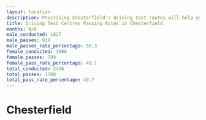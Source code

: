 ```yaml
---
layout: location
description: Practising Chesterfield's driving test routes will help you become more confident in your gear-changing abilities.
title: Driving Test Centres Passing Rates in Chesterfield
months: N/A
male_conducted: 1827
male_passes: 919
male_passes_rate_percentage: 50.3
female_conducted: 1608
female_passes: 789
female_pass_rate_percentage: 49.1
total_conducted: 3436
total_passes: 1708
total_pass_rate_percentage: 49.7
---
```


# Chesterfield
